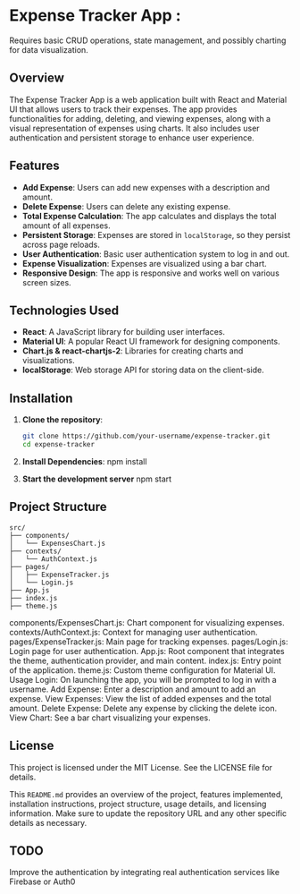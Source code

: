 
# Expense Tracker App : 
Requires basic CRUD operations, state management, and possibly charting for data visualization.

## Overview

The Expense Tracker App is a web application built with React and Material UI that allows users to track their expenses. The app provides functionalities for adding, deleting, and viewing expenses, along with a visual representation of expenses using charts. It also includes user authentication and persistent storage to enhance user experience.

## Features

- **Add Expense**: Users can add new expenses with a description and amount.
- **Delete Expense**: Users can delete any existing expense.
- **Total Expense Calculation**: The app calculates and displays the total amount of all expenses.
- **Persistent Storage**: Expenses are stored in `localStorage`, so they persist across page reloads.
- **User Authentication**: Basic user authentication system to log in and out.
- **Expense Visualization**: Expenses are visualized using a bar chart.
- **Responsive Design**: The app is responsive and works well on various screen sizes.

## Technologies Used

- **React**: A JavaScript library for building user interfaces.
- **Material UI**: A popular React UI framework for designing components.
- **Chart.js & react-chartjs-2**: Libraries for creating charts and visualizations.
- **localStorage**: Web storage API for storing data on the client-side.

## Installation

1. **Clone the repository**:
   ```bash
   git clone https://github.com/your-username/expense-tracker.git
   cd expense-tracker

2. **Install Dependencies**:
    npm install

3. **Start the development server**
    npm start

## Project Structure

    src/
    ├── components/
    │   └── ExpensesChart.js
    ├── contexts/
    │   └── AuthContext.js
    ├── pages/
    │   ├── ExpenseTracker.js
    │   └── Login.js
    ├── App.js
    ├── index.js
    ├── theme.js


components/ExpensesChart.js: Chart component for visualizing expenses.
contexts/AuthContext.js: Context for managing user authentication.
pages/ExpenseTracker.js: Main page for tracking expenses.
pages/Login.js: Login page for user authentication.
App.js: Root component that integrates the theme, authentication provider, and main content.
index.js: Entry point of the application.
theme.js: Custom theme configuration for Material UI.
Usage
Login: On launching the app, you will be prompted to log in with a username.
Add Expense: Enter a description and amount to add an expense.
View Expenses: View the list of added expenses and the total amount.
Delete Expense: Delete any expense by clicking the delete icon.
View Chart: See a bar chart visualizing your expenses.

## License
This project is licensed under the MIT License. See the LICENSE file for details.


This `README.md` provides an overview of the project, features implemented, installation instructions, project structure, usage details, and licensing information. Make sure to update the repository URL and any other specific details as necessary.


## TODO
Improve the authentication by integrating real authentication services like Firebase or Auth0 